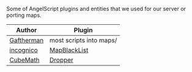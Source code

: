 Some of AngelScript plugins and entities that we used for our server or porting maps.

Author | Plugin
------ | ------
[Gaftherman](https://github.com/Gaftherman) | most scripts into maps/
[incognico](https://github.com/incognico) | [MapBlackList](https://github.com/incognico/svencoop-plugins/blob/master/inc/MapBlacklist.as)
[CubeMath](https://github.com/CubeMath) | [Dropper](https://github.com/CubeMath/UCHFastDL2/blob/master/svencoop/scripts/plugins/cubemath/Dropper.as)
